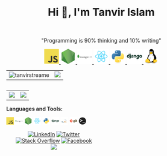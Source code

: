 <h1 align="center">Hi 👋, I'm Tanvir Islam</h1>

<br>


<P align="center">"Programming is 90% thinking and 10% writing"</p>

<p align="center">
<a href="https://developer.mozilla.org/en-US/docs/Web/JavaScript" target="_blank"> <img src="https://raw.githubusercontent.com/devicons/devicon/master/icons/javascript/javascript-original.svg" alt="javascript" width="40" height="40"/> </a>
<a href="https://developer.mozilla.org/en-US/docs/Web/JavaScript" target="_blank"> <img src="https://raw.githubusercontent.com/github/explore/80688e429a7d4ef2fca1e82350fe8e3517d3494d/topics/nodejs/nodejs.png" alt="node" width="40" height="40"/> </a>
<a href="https://developer.mozilla.org/en-US/docs/Web/JavaScript" target="_blank"> <img src="https://raw.githubusercontent.com/github/explore/80688e429a7d4ef2fca1e82350fe8e3517d3494d/topics/mongodb/mongodb.png" alt="mongodb" width="40" height="40"/> </a>
<a href="https://developer.mozilla.org/en-US/docs/Web/JavaScript" target="_blank"> <img src="https://raw.githubusercontent.com/github/explore/80688e429a7d4ef2fca1e82350fe8e3517d3494d/topics/react/react.png" alt="mongodb" width="40" height="40"/> </a>
<a href="https://www.python.org" target="_blank"> <img src="https://raw.githubusercontent.com/devicons/devicon/master/icons/python/python-original.svg" alt="python" width="40" height="40"/> </a>
<a href="https://www.djangoproject.com/" target="_blank"> <img src="https://raw.githubusercontent.com/github/explore/80688e429a7d4ef2fca1e82350fe8e3517d3494d/topics/django/django.png" alt="django" width="40" height="40"/> </a>
<a href="https://www.linux.org/" target="_blank"> <img src="https://raw.githubusercontent.com/devicons/devicon/master/icons/linux/linux-original.svg" alt="linux" width="40" height="40"/> </a>
</p>

<table width="100%">
  <tr>
    <td>
      <img height="200em" src="https://github-readme-streak-stats.herokuapp.com/?user=tanvirstreame" alt="tanvirstreame" />
    </td>
    <td> 
      <img height="200em" src="https://leetcode.card.workers.dev/?username=tanvirstreame"/> 
    </td>
  </tr>
<table>

<table width="100%">
  <tr>
    <td>
      <img height="200em" src="https://stackoverflow-card.vercel.app/?userID=5740655" /> 
    </td>
    <td> 
      <img height="200em" src="https://github-readme-stats.vercel.app/api/top-langs/?username=tanvirstreame&show_icons=true&hide_border=true&layout=compact&langs_count=10"/> 
    </td>
  </tr>
<table>



**Languages and Tools:**  

<code><img height="20" src="https://raw.githubusercontent.com/github/explore/80688e429a7d4ef2fca1e82350fe8e3517d3494d/topics/javascript/javascript.png"></code>
<code><img height="20" src="https://raw.githubusercontent.com/github/explore/80688e429a7d4ef2fca1e82350fe8e3517d3494d/topics/mongodb/mongodb.png"></code>
<code><img height="20" src="https://raw.githubusercontent.com/github/explore/80688e429a7d4ef2fca1e82350fe8e3517d3494d/topics/nodejs/nodejs.png"></code>
<code><img height="20" src="https://raw.githubusercontent.com/github/explore/80688e429a7d4ef2fca1e82350fe8e3517d3494d/topics/react/react.png"></code>
<code><img height="20" src="https://raw.githubusercontent.com/github/explore/80688e429a7d4ef2fca1e82350fe8e3517d3494d/topics/python/python.png"></code>
<code><img height="20" src="https://raw.githubusercontent.com/github/explore/80688e429a7d4ef2fca1e82350fe8e3517d3494d/topics/django/django.png"></code>
<code><img height="20" src="https://raw.githubusercontent.com/github/explore/80688e429a7d4ef2fca1e82350fe8e3517d3494d/topics/mysql/mysql.png"></code>
<code><img height="20" src="https://raw.githubusercontent.com/github/explore/80688e429a7d4ef2fca1e82350fe8e3517d3494d/topics/git/git.png"></code>
<code><img height="20" src="https://raw.githubusercontent.com/github/explore/80688e429a7d4ef2fca1e82350fe8e3517d3494d/topics/terminal/terminal.png"></code>

<div style="display: flex;">
  <div style="width: 50%;" align="center" >
    
  <div align=center>
        <a href="https://www.linkedin.com/in/tanvirstreame"><img src="https://img.shields.io/badge/Linkedin-0077b5?style=flat&logo=linkedin" alt="LinkedIn" /></a>
        <a href="https://twitter.com/tanvirstreame"><img src="https://img.shields.io/badge/Twitter-ffffff?style=flat&logo=twitter" alt="Twitter" /></a>    
        <a href="https://stackoverflow.com/users/5740655/tanvir-islam-streame"><img src="https://img.shields.io/badge/Stack Overflow-f48024?style=flat&logo=stackoverflow&logoColor=white" alt="Stack Overflow" /></a>    
        <a href="https://www.facebook.com/tanvir.streame"><img src="https://img.shields.io/badge/Facebook-ffffff?style=flat&logo=facebook" alt="Facebook"/></a>
   </div>

   <div >
  <div style="width: 50%;" align="center" >
   <a href="https://github.com/antonkomarev/github-profile-views-counter">
    <img src="https://komarev.com/ghpvc/?username=tanvirstreame">
</a>
  </div>
  </div>
